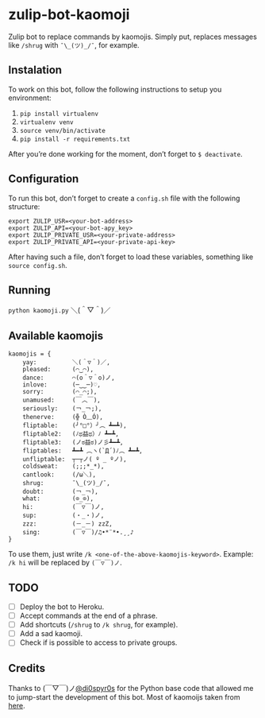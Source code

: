 # zulip-bot-kaomoji
Zulip bot to replace commands by kaomojis.
Simply put, replaces messages like `/shrug` with `¯\_(ツ)_/¯`, for example.

## Instalation
To work on this bot, follow the following instructions to setup you environment:

1. `pip install virtualenv`
1. `virtualenv venv`
1. `source venv/bin/activate`
1. `pip install -r requirements.txt`

After you’re done working for the moment, don’t forget to `$ deactivate`.

## Configuration
To run this bot, don’t forget to create a `config.sh` file with the following
structure:
```
export ZULIP_USR=<your-bot-address>
export ZULIP_API=<your-bot-apy_key>
export ZULIP_PRIVATE_USR=<your-private-address>
export ZULIP_PRIVATE_API=<your-private-api-key>
```
After having such a file, don’t forget to load these variables, something
like `source config.sh`.

## Running
`python kaomoji.py` ＼(＾▽＾)／

## Available kaomojis
```
kaomojis = {
    yay:          ＼(＾▽＾)／,
    pleased:      (⌒‿⌒),
    dance:        ⌒(o＾▽＾o)ノ,
    inlove:       (─‿‿─)♡,
    sorry:        (⌒_⌒;),
    unamused:     (￣︿￣),
    seriously:    (￢_￢;),
    thenerve:     (╬ Ò﹏Ó),
    fliptable:    (╯°□°）╯︵ ┻━┻),
    fliptable2:   (ﾉಥ益ಥ）ﾉ﻿ ┻━┻,
    fliptable3:   (ノಠ益ಠ)ノ彡┻━┻,
    fliptables:   ┻━┻ ︵ヽ(`Д´)ﾉ︵﻿ ┻━┻,
    unfliptable:  ┬─┬ノ( º _ ºノ),
    coldsweat:    (;;;*_*),
    cantlook:     (/ω＼),
    shrug:        ¯\_(ツ)_/¯,
    doubt:        (￢_￢),
    what:         (⊙_⊙),
    hi:           (￣▽￣)ノ,
    sup:          (・_・)ノ,
    zzz:          (－_－) zzZ,
    sing:         (￣▽￣)/♫•*¨*•.¸¸♪
}
```
To use them, just write `/k <one-of-the-above-kaomojis-keyword>`.
Example: `/k hi` will be replaced by `(￣▽￣)ノ`.

## TODO
- [ ] Deploy the bot to Heroku.
- [ ] Accept commands at the end of a phrase.
- [ ] Add shortcuts (`/shrug` to `/k shrug`, for example).
- [ ] Add a sad kaomoji.
- [ ] Check if is possible to access to private groups.

## Credits
Thanks to (￣▽￣)ノ[@di0spyr0s](https://github.com/di0spyr0s) for the Python
base code that allowed me to jump-start the development of this bot.
Most of kaomoijs taken from [here](http://kaomoji.ru/en/).
